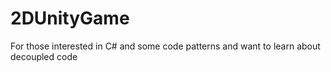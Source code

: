 # 2DUnityGame
For those interested in C# and some code patterns and want to learn about decoupled code 
